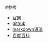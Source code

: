 #参考
* [官网](https://www.gitbook.com)
* [github](https://github.com/GitbookIO/gitbook)
* [markdown语法](http://www.markdown.cn/)
* [百度百科](https://baike.baidu.com/item/markdown)